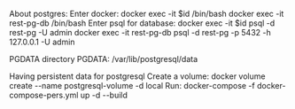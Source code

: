 About postgres:
Enter docker:                   docker exec -it $id /bin/bash
                                docker exec -it rest-pg-db /bin/bash
Enter psql for database:        docker exec -it $id psql -d rest-pg -U admin
                                docker exec -it rest-pg-db psql -d rest-pg -p 5432 -h 127.0.0.1 -U admin

PGDATA directory                PGDATA: /var/lib/postgresql/data 

Having persistent data for postgresql
    Create a volume:
        docker volume create --name postgresql-volume -d local
    Run:
        docker-compose -f docker-compose-pers.yml up -d --build 